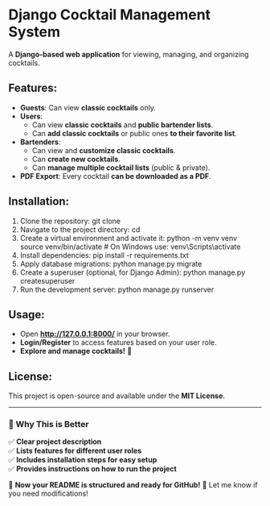 # Django Cocktail Management System

A **Django-based web application** for viewing, managing, and organizing cocktails.

## Features:
- **Guests**: Can view **classic cocktails** only.
- **Users**:
  - Can view **classic cocktails** and **public bartender lists**.
  - Can **add classic cocktails** or public ones **to their favorite list**.
- **Bartenders**:
  - Can view and **customize classic cocktails**.
  - Can **create new cocktails**.
  - Can **manage multiple cocktail lists** (public & private).
- **PDF Export**: Every cocktail **can be downloaded as a PDF**.

## Installation:
1. Clone the repository:
   git clone <your-repository-url>
2. Navigate to the project directory:
   cd <project-folder>
3. Create a virtual environment and activate it:
  python -m venv venv source venv/bin/activate # On Windows use: venv\Scripts\activate
4. Install dependencies:
   pip install -r requirements.txt
5. Apply database migrations:
   python manage.py migrate
6. Create a superuser (optional, for Django Admin):
   python manage.py createsuperuser
7. Run the development server:
   python manage.py runserver

## Usage:
- Open **http://127.0.0.1:8000/** in your browser.
- **Login/Register** to access features based on your user role.
- **Explore and manage cocktails!** 🍹

## License:
This project is open-source and available under the **MIT License**.

---

### **🎯 Why This is Better**
✅ **Clear project description**  
✅ **Lists features for different user roles**  
✅ **Includes installation steps for easy setup**  
✅ **Provides instructions on how to run the project**  

🚀 **Now your README is structured and ready for GitHub!** 🎉 Let me know if you need modifications!
